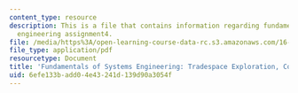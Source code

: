 ```yaml
---
content_type: resource
description: This is a file that contains information regarding fundamentals of systems
  engineering assignment4.
file: /media/https%3A/open-learning-course-data-rc.s3.amazonaws.com/16-842-fundamentals-of-systems-engineering-fall-2015/6efe133badd04e43241d139d90a3054f_MIT16_842F15_Assignment4.pdf
file_type: application/pdf
resourcetype: Document
title: 'Fundamentals of Systems Engineering: Tradespace Exploration, Concept Selection'
uid: 6efe133b-add0-4e43-241d-139d90a3054f
---
```


